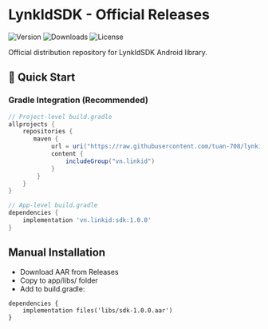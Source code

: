 # LynkIdSDK - Official Releases

![Version](https://img.shields.io/github/v/release/yourusername/your-sdk-releases)
![Downloads](https://img.shields.io/github/downloads/yourusername/your-sdk-releases/total)
![License](https://img.shields.io/github/license/yourusername/your-sdk-releases)

Official distribution repository for LynkIdSDK Android library.

## 🚀 Quick Start

### Gradle Integration (Recommended)
```gradle
// Project-level build.gradle
allprojects {
    repositories {
       maven {
            url = uri("https://raw.githubusercontent.com/tuan-708/lynkid-sdk-releases/main/build/repo/")
            content {
                includeGroup("vn.linkid")
            }
        }
    }
}

// App-level build.gradle
dependencies {
    implementation 'vn.linkid:sdk:1.0.0'
}
```

## Manual Installation

- Download AAR from Releases
- Copy to app/libs/ folder
- Add to build.gradle:

```
dependencies {
    implementation files('libs/sdk-1.0.0.aar')
}
```
